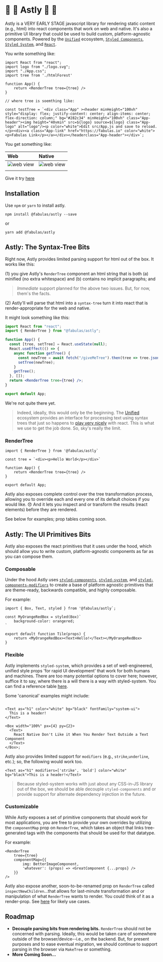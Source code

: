 # 🌲 🌲 Astly 🌲 🌲

Astly is a VERY EARLY STAGE javascript library for rendering static content (e.g., html) into react components that work on web and native. It's also a primitive UI library that could be used to build custom, platform-agnostic components. Powered by the [`Unified`](https://github.com/unifiedjs/unified) ecosystem, [`Styled Components`](https://github.com/styled-components/styled-components), [`Styled System`](https://github.com/styled-system/styled-system), and [`React`](https://github.com/facebook/react).

You write something like:

```
import React from "react";
import logo from "./logo.svg";
import "./App.css";
import tree from './htmlForest'

function App() {
    return <RenderTree tree={tree} />
}

// where tree is soemthing like:

const testTree = `<div class="App" ><header minHeight="100vh" style="display: flex; justify-content: center; align-items: center; flex-direction: column;" bg="#282c34" minHeight="100vh" class="App-header"><img height="40vmin" src=${logo} source=${logo} class="App-logo" alt="logo"/><p color="white">Edit src/App.js and save to reload.</p><div><a class="App-link" href="https://fabulas.io" color="white"><p>Fabulas Link</p></a></div></headerclass="App-header"></div>`;

```

You get something like:

| Web                    | Native                    |
| :--------------------- | :------------------------ |
| ![web view][webresult] | ![web view][nativeresult] |
|                        |                           |

Give it try [here](https://codesandbox.io/s/astly-demo-p6l39)

## Installation

Use `npm` or `yarn` to install astly.

`npm install @fabulas/astly --save`

or

`yarn add @fabulas/astly`

## Astly: The Syntax-Tree Bits

Right now, Astly provides limited parsing support for html out of the box. It works like this:

(1) you give Astly's `RenderTree` component an html string that is both (a) minified (no extra whitespace) and (b) contains no implicit paragraphs; and

> _Immediate_ support planned for the above two issues. But, for now, them's the facts.

(2) Astly'll will parse that html into a `syntax-tree` turn it into react that is render-appropriate for the web and native.

It might look something like this:

```jsx
import React from "react";
import { RenderTree } from "@fabulas/astly";

function App() {
  const [tree, setTree] = React.useState(null);
  React.useEffect(() => {
    async function getTree() {
      const newTree = await fetch("/giveMeTree").then(tree => tree.json());
      setTree(newTree);
    }
    getTree();
  }, []);
  return <RenderTree tree={tree} />;
}

export default App;
```

We're not quite there yet.

> Indeed, ideally, this would only be the beginning. The [Unified](https://github.com/unifiedjs/unified) ecosystem provides an interface for processing text using syntax trees that just so happens to [play very nicely](https://itnext.io/parse-react-components-with-babel-and-visualize-them-45062046cb72) with react. This is what we use to get the job done. So, sky's really the limit.

### RenderTree

```
import { RenderTree } from '@fabulas/astly`

const tree = `<div><p>Hello World</p></div>`

function App() {
    return <RenderTree tree={tree} />
}

export default App;
```

Astly also exposes complete control over the tree transformation process, allowing you to override each and every one of its default choices if you would like. 😞 And it lets you inspect and or transform the results (react elements) before they are rendered.

See below for examples; prop tables coming soon.

## Astly: The UI Primitives Bits

Astly also exposes the react primitives that it uses under the hood, which should allow you to write custom, platform-agnostic components as far as you can compose them.

### Composable

Under the hood Astly uses [`styled-components`](https://www.styled-components.com/), [`styled-system`](https://styled-system.com/), and [`styled-components-modifiers`](https://github.com/Decisiv/styled-components-modifiers) to create a base of platform agnostic primitives that are theme-ready, backwards compatible, and highly composable.

For example:

```
import { Box, Text, styled } from '@fabulas/astly`;

const MyOrangeRedBox = styled(Box)`
    background-color: orangered;
`

export default function Tile(props) {
    return <MyOrangeRedBox><Text>Hello!</Text></MyOrangeRedBox>
}
```

### Flexible

Astly implements `styled-system`, which provides a set of well-engineered, unified style props 'for rapid UI development' that work for both humans and machines. There are too many potential options to cover here; however, suffice it to say, where there is a will there is a way with styled-system. You can find a reference table [here](https://styled-system.com/table).

Some 'canonical' examples might include:

```

<Text as="h1" color="white" bg="black" fontFamily="system-ui">
  This is a header!
</Text>

<Box width="100%" px={4} py={2}>
  <Text>
    React Native Don't Like it When You Render Text Outside a Text Component
  </Text>
</Box>;

```

Astly also provides limited support for `modifiers` (e.g., `strike`,`underline`, etc.); so, the following would work too.

```
<Text as="h1" modifiers=['strike', 'bold'] color="white" bg="black">This is a header!</Text>
```

> Because styled-system works with just about any CSS-in-JS library out of the box, we should be able decouple `styled-components` and or provide support for alternate dependency injection in the future.

### Customizable

While Astly exposes a set of primitive components that should work for most applications, you are free to provide your own overrides by utilizing the `componentMap` prop on `RenderTree`, which takes an object that links tree-generated tags with the components that should be used for that datatype.

For example:

```
<RenderTree
    tree={tree}
    componentMap={{
        img: BetterImageComponent,
        'whatever': (props) => <GreatComponent {...props} />
    }}
/>
```

Astly also expose another, soon-to-be-renamed prop on `RenderTree` called `inspectNewChildren`...that allows for last-minute transformation and or manipulation of what `RenderTree` wants to render. You could think of it as a render-prop. See [here](https://reactjs.org/docs/react-api.html) for likely use cases.

## Roadmap

- **Decouple parsing bits from rendering bits.** `RenderTree` should not be concerned with parsing. Ideally, this would be taken care of somewhere outside of the browser/device--i.e., on the backend. But, for present purposes and to ease eventual migration, we should continue to support parsing in the browser via `MakeTree` or something.
- **More Coming Soon...**

<!-- Definitions -->

[webcode]: https://i.ibb.co/2q8Y33j/web.png
[webresult]: https://i.ibb.co/8XTYXPx/Screen-Shot-2019-09-18-at-2-38-43-PM.png
[nativecode]: https://i.ibb.co/8bNk8Bt/native.png
[nativeresult]: https://i.ibb.co/cCXBxYY/Simulator-Screen-Shot-i-Phone-X-2019-09-18-at-15-29-25.png
